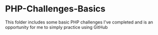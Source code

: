 # PHP-Challenges-Basics

This folder includes some basic PHP challenges I've completed and is an opportunity for me to simply practice using GitHub
